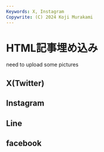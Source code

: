 ```yaml
---
Keywords: X, Instagram
Copywrite: (C) 2024 Koji Murakami
---
```


# HTML記事埋め込み
need to upload some pictures

## X(Twitter)


## Instagram

## Line

## facebook



